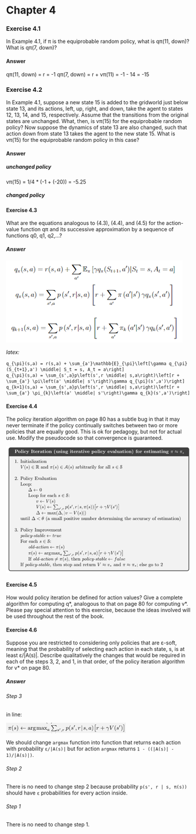 # Chapter 4

### Exercise 4.1

In Example 4.1, if π is the equiprobable random policy, what is qπ(11, down)?
What is qπ(7, down)?

#### Answer

qπ(11, down) = r = -1
qπ(7, down) = r + vπ(11) = -1 - 14 = -15

### Exercise 4.2

In Example 4.1, suppose a new state 15 is added to the gridworld just below
state 13, and its actions, left, up, right, and down, take the agent to states 12, 13, 14,
and 15, respectively. Assume that the transitions from the original states are unchanged.
What, then, is vπ(15) for the equiprobable random policy? Now suppose the dynamics of
state 13 are also changed, such that action down from state 13 takes the agent to the new
state 15. What is vπ(15) for the equiprobable random policy in this case?

#### Answer

##### unchanged policy

vπ(15) = 1/4 * (-1 + (-20)) = -5.25

##### changed policy



#### Exercise 4.3

What are the equations analogous to (4.3), (4.4), and (4.5) for the action-
value function qπ and its successive approximation by a sequence of functions q0, q1, q2,...?

##### Answer

![answer 4.3](assets/answer-004_03_01.png)

_latex:_
```
q_{\pi}(s,a) = r(s,a) + \sum_{a'}\mathbb{E}_{\pi}\left[\gamma q_{\pi}(S_{t+1},a') \middle| S_t = s, A_t = a\right] 
q_{\pi}(s,a) = \sum_{s',a}p\left(s',r \middle| s,a\right)\left[r + \sum_{a'} \pi\left(a' \middle| s'\right)\gamma q_{\pi}(s',a')\right]
q_{k+1}(s,a) = \sum_{s',a}p\left(s',r \middle| s,a\right)\left[r + \sum_{a'} \pi_{k}\left(a' \middle| s'\right)\gamma q_{k}(s',a')\right]
```
#### Exercise 4.4

The policy iteration algorithm on page 80 has a subtle bug in that it may
never terminate if the policy continually switches between two or more policies that are
equally good. This is ok for pedagogy, but not for actual use. Modify the pseudocode so
that convergence is guaranteed.

![algorithm policy iteration](assets/answer-004_04_01.png)

#### Exercise 4.5

How would policy iteration be defined for action values? Give a complete
algorithm for computing q*, analogous to that on page 80 for computing v*. Please pay
special attention to this exercise, because the ideas involved will be used throughout the
rest of the book.

#### Exercise 4.6

Suppose you are restricted to considering only policies that are ε-soft,
meaning that the probability of selecting each action in each state, s, is at least ε/|A(s)|.
Describe qualitatively the changes that would be required in each of the steps 3, 2, and 1,
in that order, of the policy iteration algorithm for v* on page 80.

##### Answer

###### Step 3

in line:

![step 3 line](assets/answer-004_06_01.png)

We should change `argmax` function into function that returns each action with probability `ε/|A(s)|` but for action `argmax` returns `1 - ((|A(s)| - 1)/|A(s)|)`.

###### Step 2

There is no need to change step 2 because probability `p(s', r | s, π(s))` should have `ε` probabilities for every action inside.

###### Step 1

There is no need to change step 1.
